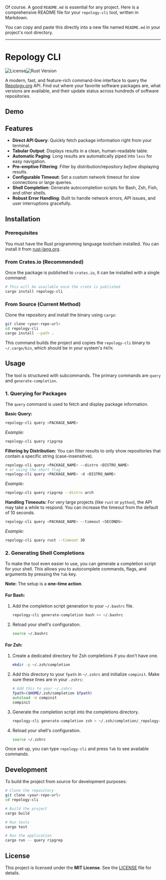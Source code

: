 Of course. A good `README.md` is essential for any project. Here is a comprehensive README file for your `repology-cli` tool, written in Markdown.

You can copy and paste this directly into a new file named `README.md` in your project's root directory.

---

# Repology CLI

![License](https://img.shields.io/badge/license-MIT-blue.svg)![Rust Version](https://img.shields.io/badge/rust-1.70%2B-orange.svg)

A modern, fast, and feature-rich command-line interface to query the [Repology.org](https://repology.org) API. Find out where your favorite software packages are, what versions are available, and their update status across hundreds of software repositories.

## Demo



## Features

*   **Direct API Query**: Quickly fetch package information right from your terminal.
*   **Tabular Output**: Displays results in a clean, human-readable table.
*   **Automatic Paging**: Long results are automatically piped into `less` for easy navigation.
*   **Pre-emptive Filtering**: Filter by distribution/repository *before* displaying results.
*   **Configurable Timeout**: Set a custom network timeout for slow connections or large queries.
*   **Shell Completion**: Generate autocompletion scripts for Bash, Zsh, Fish, and other shells.
*   **Robust Error Handling**: Built to handle network errors, API issues, and user interruptions gracefully.

## Installation

### Prerequisites

You must have the Rust programming language toolchain installed. You can install it from [rust-lang.org](https://www.rust-lang.org/tools/install).

### From Crates.io (Recommended)

Once the package is published to `crates.io`, it can be installed with a single command:
```bash
# This will be available once the crate is published
cargo install repology-cli
```

### From Source (Current Method)

Clone the repository and install the binary using `cargo`:
```bash
git clone <your-repo-url>
cd repology-cli
cargo install --path .
```
This command builds the project and copies the `repology-cli` binary to `~/.cargo/bin`, which should be in your system's `PATH`.

## Usage

The tool is structured with subcommands. The primary commands are `query` and `generate-completion`.

### 1. Querying for Packages

The `query` command is used to fetch and display package information.

**Basic Query:**

```bash
repology-cli query <PACKAGE_NAME>
```
*Example:*

```bash
repology-cli query ripgrep
```

**Filtering by Distribution:**
You can filter results to only show repositories that contain a specific string (case-insensitive).

```bash
repology-cli query <PACKAGE_NAME> --distro <DISTRO_NAME>
# or using the short flag
repology-cli query <PACKAGE_NAME> -d <DISTRO_NAME>
```

*Example:*

```bash
repology-cli query ripgrep --distro arch
```

**Handling Timeouts:**
For very large projects (like `rust` or `python`), the API may take a while to respond. You can increase the timeout from the default of 10 seconds.

```bash
repology-cli query <PACKAGE_NAME> --timeout <SECONDS>
```
*Example:*

```bash
repology-cli query rust --timeout 30
```

### 2. Generating Shell Completions

To make the tool even easier to use, you can generate a completion script for your shell. This allows you to autocomplete commands, flags, and arguments by pressing the `Tab` key.

**Note:** The setup is a **one-time action**.

#### For Bash:

1.  Add the completion script generation to your `~/.bashrc` file.
    ```bash
    repology-cli generate-completion bash >> ~/.bashrc
    ```
2.  Reload your shell's configuration.
    ```bash
    source ~/.bashrc
    ```

#### For Zsh:

1.  Create a dedicated directory for Zsh completions if you don't have one.
    ```bash
    mkdir -p ~/.zsh/completion
    ```
2.  Add this directory to your `fpath` in `~/.zshrc` and initialize `compinit`. Make sure these lines are in your `.zshrc`:
    ```zsh
    # Add this to your ~/.zshrc
    fpath=($HOME/.zsh/completion $fpath)
    autoload -U compinit
    compinit
    ```
3.  Generate the completion script into the completions directory.
    ```bash
    repology-cli generate-completion zsh > ~/.zsh/completion/_repology-cli
    ```
4.  Reload your shell's configuration.
    ```bash
    source ~/.zshrc
    ```

Once set up, you can type `repology-cli` and press `Tab` to see available commands.

## Development

To build the project from source for development purposes:
```bash
# Clone the repository
git clone <your-repo-url>
cd repology-cli

# Build the project
cargo build

# Run tests
cargo test

# Run the application
cargo run -- query ripgrep
```

## License

This project is licensed under the **MIT License**. See the [LICENSE](LICENSE) file for details.
